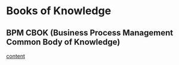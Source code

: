 # Books of Knowledge

## BPM CBOK (Business Process Management Common Body of Knowledge)
[content](/BOK/bpm_cbok.md)